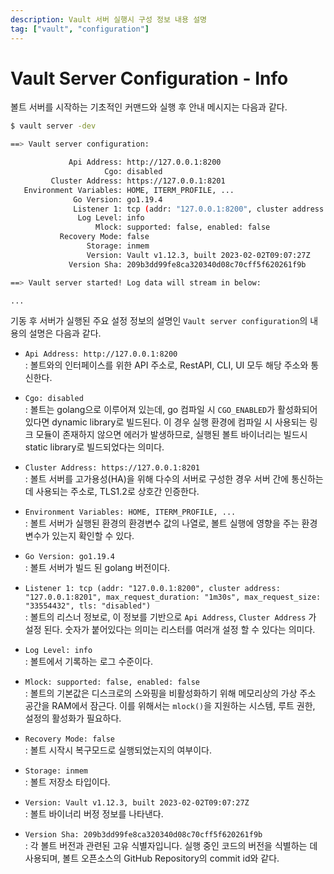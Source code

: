 ```yaml
---
description: Vault 서버 실행시 구성 정보 내용 설명
tag: ["vault", "configuration"]
---
```


# Vault Server Configuration - Info

볼트 서버를 시작하는 기초적인 커맨드와 실행 후 안내 메시지는 다음과 같다.

```bash
$ vault server -dev

==> Vault server configuration:

             Api Address: http://127.0.0.1:8200
                     Cgo: disabled
         Cluster Address: https://127.0.0.1:8201
   Environment Variables: HOME, ITERM_PROFILE, ...
              Go Version: go1.19.4
              Listener 1: tcp (addr: "127.0.0.1:8200", cluster address: "127.0.0.1:8201", max_request_duration: "1m30s", max_request_size: "33554432", tls: "disabled")
               Log Level: info
                   Mlock: supported: false, enabled: false
           Recovery Mode: false
                 Storage: inmem
                 Version: Vault v1.12.3, built 2023-02-02T09:07:27Z
             Version Sha: 209b3dd99fe8ca320340d08c70cff5f620261f9b

==> Vault server started! Log data will stream in below:

...
```

기동 후 서버가 실행된 주요 설정 정보의 설명인 `Vault server configuration`의 내용의 설명은 다음과 같다.

- `Api Address: http://127.0.0.1:8200`  
  : 볼트와의 인터페이스를 위한 API 주소로, RestAPI, CLI, UI 모두 해당 주소와 통신한다.

- `Cgo: disabled`  
  : 볼트는 golang으로 이루어져 있는데, go 컴파일 시 `CGO_ENABLED`가 활성화되어있다면 dynamic library로 빌드된다. 이 경우 실행 환경에 컴파일 시 사용되는 링크 모듈이 존재하지 않으면 에러가 발생하므로, 실행된 볼트 바이너리는 빌드시 static library로 빌드되었다는 의미다.

- `Cluster Address: https://127.0.0.1:8201`  
  : 볼트 서버를 고가용성(HA)을 위해 다수의 서버로 구성한 경우 서버 간에 통신하는데 사용되는 주소로, TLS1.2로 상호간 인증한다.

- `Environment Variables: HOME, ITERM_PROFILE, ...`  
  : 볼트 서버가 실행된 환경의 환경변수 값의 나열로, 볼트 실행에 영향을 주는 환경변수가 있는지 확인할 수 있다.

- `Go Version: go1.19.4`  
  : 볼트 서버가 빌드 된 golang 버전이다.

- `Listener 1: tcp (addr: "127.0.0.1:8200", cluster address: "127.0.0.1:8201", max_request_duration: "1m30s", max_request_size: "33554432", tls: "disabled")`  
  : 볼트의 리스너 정보로, 이 정보를 기반으로 `Api Address`, `Cluster Address` 가 설정 된다. 숫자가 붙어있다는 의미는 리스터를 여러개 설정 할 수 있다는 의미다.

- `Log Level: info`  
  : 볼트에서 기록하는 로그 수준이다. 

- `Mlock: supported: false, enabled: false`  
  : 볼트의 기본값은 디스크로의 스와핑을 비활성화하기 위해 메모리상의 가상 주소 공간을 RAM에서 잠근다. 이를 위해서는 `mlock()`을 지원하는 시스템, 루트 권한, 설정의 활성화가 필요하다.

- `Recovery Mode: false`  
  : 볼트 시작시 복구모드로 실행되었는지의 여부이다.

- `Storage: inmem`  
  : 볼트 저장소 타입이다.

- `Version: Vault v1.12.3, built 2023-02-02T09:07:27Z`  
  : 볼트 바이너리 버정 정보를 나타낸다.

- `Version Sha: 209b3dd99fe8ca320340d08c70cff5f620261f9b`  
  : 각 볼트 버전과 관련된 고유 식별자입니다. 실행 중인 코드의 버전을 식별하는 데 사용되며, 볼트 오픈소스의 GitHub Repository의 commit id와 같다.